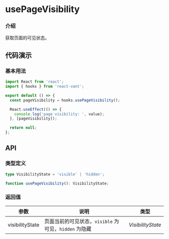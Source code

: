 # usePageVisibility

### 介绍

获取页面的可见状态。

## 代码演示

### 基本用法

```js
import React from 'react';
import { hooks } from 'react-vant';

export default () => {
  const pageVisibility = hooks.usePageVisibility();

  React.useEffect(() => {
    console.log('page visibility: ', value);
  }, [pageVisibility]);

  return null;
};
```

## API

### 类型定义

```ts
type VisibilityState = 'visible' | 'hidden';

function usePageVisibility(): VisibilityState;
```

### 返回值

| 参数            | 说明                                                  | 类型              |
| --------------- | ----------------------------------------------------- | ----------------- |
| visibilityState | 页面当前的可见状态，`visible` 为可见，`hidden` 为隐藏 | _VisibilityState_ |
